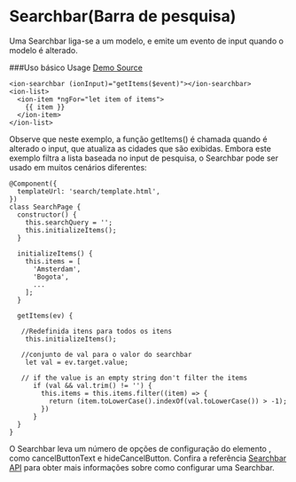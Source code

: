 # Searchbar(Barra de pesquisa)

Uma Searchbar liga-se a um modelo, e emite um evento de input quando o modelo é alterado.

###Uso básico Usage
[Demo Source](https://github.com/driftyco/ionic-preview-app/tree/master/app/pages/searchbars)

	<ion-searchbar (ionInput)="getItems($event)"></ion-searchbar>
	<ion-list>
	  <ion-item *ngFor="let item of items">
	    {{ item }}
	  </ion-item>
	</ion-list>
	
Observe que neste exemplo, a função getItems() é chamada quando é alterado o input, que atualiza as cidades que são exibidas. Embora este exemplo filtra a lista baseada no input de pesquisa, o Searchbar pode ser usado em muitos cenários diferentes:

	@Component({
	  templateUrl: 'search/template.html',
	})
	class SearchPage {
	  constructor() {
	    this.searchQuery = '';
	    this.initializeItems();
	  }
	
	  initializeItems() {
	    this.items = [
	      'Amsterdam',
	      'Bogota',
	      ...
	    ];
	  }
	
	  getItems(ev) {
	  	 
	   //Redefinida itens para todos os itens
	    this.initializeItems();
	
	   //conjunto de val para o valor do searchbar
	    let val = ev.target.value;
	
	   // if the value is an empty string don't filter the items
	      if (val && val.trim() != '') {
	        this.items = this.items.filter((item) => {
	          return (item.toLowerCase().indexOf(val.toLowerCase()) > -1);
	        })
	      }
	  }
	}

O Searchbar leva um número de opções de configuração do elemento <ion-searchbar>, como cancelButtonText e hideCancelButton. Confira a referência [Searchbar API](http://ionicframework.com/docs/v2/api/components/searchbar/Searchbar/) para obter mais informações sobre como configurar uma Searchbar.